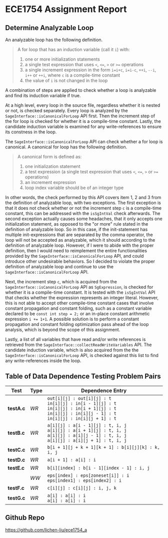 # ECE1754 Assignment Report

## Determine Analyzable Loop
An analyzable loop has the following definition.
> A for loop that has an induction variable (call it `i`) with:<br>
> 1. one or more initialization statements
> 2. a single test expression that uses `<`, `<=`, `>` or `>=` operations
> 3. a single increment expression in the form `i=i+c`, `i=i-c`, `++i`, `--i`, `i++` or `++i`, where `c` is a compile-time constant 
> 4. the value of `i` is not changed in the loop

A combination of steps are applied to check whether a loop is analyzable and find its induction variable if true.

At a high level, every loop in the source file, regardless whether it is nested or not, is checked separately. Every loop is analyzed by the `SageInterface::isCanonicalForLoop` API first. Then the increment step of the for loop is checked for whether it is a compile-time constant. Lastly, the candidate induction variable is examined for any write-references to ensure its constness in the loop.

The `SageInterface::isCanonicalForLoop` API can check whether a for loop is canonical. A canonical for loop has the following definition.
> A canonical form is defined as:
> 1. one initialization statement
> 2. a test expression (a single test expression that uses `<`, `<=`, `>` or `>=` operations)
> 3. an increment expression
> 4. loop index variable should be of an integer type

In other words, the check performed by this API covers item 1, 2 and 3 from the definition of analyzable loop, with two exceptions. The first exception is that it does not check whether or not the increment step `c` is a compile-time constant, this can be addressed with the `isSgIntVal` check afterwards. The second exception actually causes some headaches, that it only accepts one initialization statement, as opposed to the "or more" rule stated in the definition of analyzable loop. So in this case, if the init-statement has multiple init-expressions that are separated by the comma operator, the loop will not be accepted as analyzable, which it should according to the definition of analyzable loop. However, if I were to abide with the proper definition, then I would need to reimplement the entire functionalities provided by the `SageInterface::isCanonicalForLoop` API, and could introduce other undesirable behaviors. So I decided to violate the proper definition of analyzable loop and continue to use the `SageInterface::isCanonicalForLoop` API.

Next, the increment step `c`, which is acquired from the `SageInterface::isCanonicalForLoop` API as `SgExpression`, is checked for whether it is a compile-time constant. It is tested with the `isSgIntVal` API that checks whether the expression represents an integer literal. However, this is not able to accept other compile-time constant cases that involve constant propagation and constant folding, such as a constant variable declared to be `const int step = 2;` or an in-place constant arithmetic expression `i += 1+1`. A possible solution is to perform a constant propagation and constant folding optimization pass ahead of the loop analysis, which is beyond the scope of this assignment.

Lastly, a list of all variables that have read and/or write references is retrieved from the `SageInterface::collectReadWriteVariables` API. The candidate induction variable, which is also acquired from the the `SageInterface::isCanonicalForLoop` API, is checked against this list to find any write-references inside the loop.

## Table of Data Dependence Testing Problem Pairs
| Test | Type | Dependence Entry |
| ---- | ---- | ---------------- |
| **testA.c** | _WR_ | `out[i][j] : out[i][j] : t`<br>`in[i][j] : in[i - 1][j] : t`<br>`in[i][j] : in[i + 1][j] : t`<br>`in[i][j] : in[i][j - 1] : t`<br>`in[i][j] : in[i][j + 1] : t` |
| **testB.c** | _WR_ | `a[i][j] : a[i - 1][j] : t, i, j`<br>`a[i][j] : a[i + 1][j] : t, i, j`<br>`a[i][j] : a[i][j - 1] : t, i, j`<br>`a[i][j] : a[i][j + 1] : t, i, j` |
| **testC.c** | _WR_ | `b[i + 1][j + k + 1][k + 1] : b[i][j][k] : k, i, j` |
| **testD.c** | _WR_ | `a[i + 1] : a[i] : i` |
| **testE.c** | _WR_ | `b[i][index] : b[i - 1][index - 1] : i, j` |
|             | _WW_ | `eps[index] : eps[zoneset[i]] : i`<br>`eps[index1] : eps[index2] : i` |
| **testF.c** | _WR_ | `c[i][j] : c[i][j] : i, j, k` |
| **testG.c** | _WR_ | `a[i] : a[i] : i`<br>`a[i] : a[i] : i`|

## Github Repo
https://github.com/lichen-liu/ece1754_a